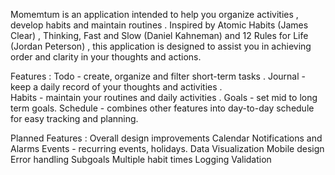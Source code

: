 Momemtum is an application intended to help you organize activities , develop habits and maintain routines . Inspired by Atomic Habits (James Clear) , Thinking, Fast and Slow (Daniel Kahneman) and 12 Rules for Life (Jordan Peterson) , this application is designed to assist you in achieving order and clarity in your thoughts and actions. 

Features : 
    Todo - create, organize and filter short-term tasks . 
    Journal - keep a daily record of your thoughts and activities .  
    Habits - maintain your routines and daily activities . 
    Goals - set mid to long term goals.
    Schedule - combines other features into day-to-day schedule for easy tracking and planning.

Planned Features : 
    Overall design improvements
    Calendar
    Notifications and Alarms 
    Events - recurring events, holidays.
    Data Visualization
    Mobile design
    Error handling
    Subgoals
    Multiple habit times
    Logging
    Validation
